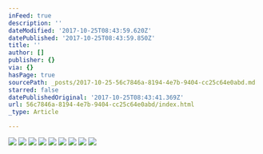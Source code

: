 ```yaml
---
inFeed: true
description: ''
dateModified: '2017-10-25T08:43:59.620Z'
datePublished: '2017-10-25T08:43:59.850Z'
title: ''
author: []
publisher: {}
via: {}
hasPage: true
sourcePath: _posts/2017-10-25-56c7846a-8194-4e7b-9404-cc25c64e0abd.md
starred: false
datePublishedOriginal: '2017-10-25T08:43:41.369Z'
url: 56c7846a-8194-4e7b-9404-cc25c64e0abd/index.html
_type: Article

---
```

![](https://the-grid-user-content.s3-us-west-2.amazonaws.com/be3be076-9955-4c2a-b5dd-75ffc57f4afa.jpg)
![](https://the-grid-user-content.s3-us-west-2.amazonaws.com/366b9ae5-2312-469f-b482-8d8bc77a1001.jpg)
![](https://the-grid-user-content.s3-us-west-2.amazonaws.com/dc21a28c-02de-4e8e-853b-4d43359d9542.jpg)
![](https://the-grid-user-content.s3-us-west-2.amazonaws.com/57405825-030c-4625-b64a-52244bf34a79.jpg)
![](https://the-grid-user-content.s3-us-west-2.amazonaws.com/87caad6b-d96b-43e4-ace5-1d52f5380a86.jpg)
![](https://the-grid-user-content.s3-us-west-2.amazonaws.com/f61106ff-26b4-42ae-bf37-c00824cb3ad9.jpg)
![](https://the-grid-user-content.s3-us-west-2.amazonaws.com/81af9fa6-e0d1-49ca-b54e-222c8721049e.jpg)
![](https://the-grid-user-content.s3-us-west-2.amazonaws.com/056355a1-3bd5-4124-be0f-0baae70726db.jpg)
![](https://the-grid-user-content.s3-us-west-2.amazonaws.com/0d31f2d4-0d96-4708-a78b-440e3a0b82a1.jpg)